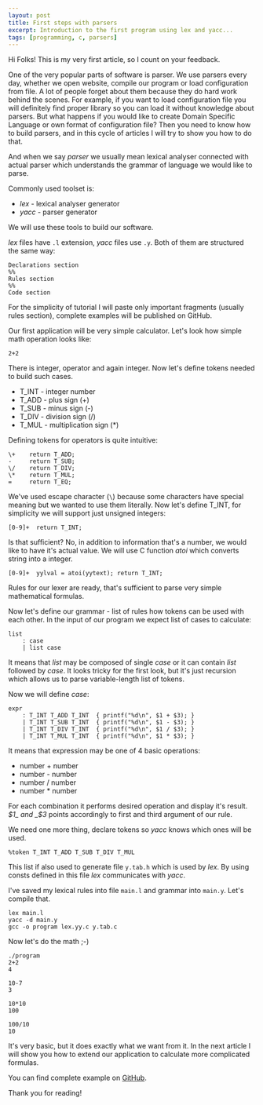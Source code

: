 ```yaml
---
layout: post
title: First steps with parsers
excerpt: Introduction to the first program using lex and yacc...
tags: [programming, c, parsers]
---
```


Hi Folks!
This is my very first article, so I count on your feedback.

One of the very popular parts of software is parser.
We use parsers every day, whether we open website, compile our program or load configuration from file.
A lot of people forget about them because they do hard work behind the scenes.
For example, if you want to load configuration file you will definitely find proper library so you can
load it without knowledge about parsers. But what happens if you would like to create
Domain Specific Language or own format of configuration file? Then you need to know how to build
parsers, and in this cycle of articles I will try to show you how to do that.

And when we say _parser_ we usually mean lexical analyser connected with actual parser which understands
the grammar of language we would like to parse.

Commonly used toolset is:

* _lex_ - lexical analyser generator
* _yacc_ - parser generator

We will use these tools to build our software.

_lex_ files have `.l` extension, _yacc_ files use `.y`.
Both of them are structured the same way:

```
Declarations section
%%
Rules section
%%
Code section
```

For the simplicity of tutorial I will paste only
important fragments (usually rules section), complete examples will be published on GitHub.

Our first application will be very simple calculator.
Let's look how simple math operation looks like:

```
2+2
```

There is integer, operator and again integer.
Now let's define tokens needed to build such cases.

* T_INT - integer number
* T_ADD - plus sign (+)
* T_SUB - minus sign (-)
* T_DIV - division sign (/)
* T_MUL - multiplication sign (*)

Defining tokens for operators is quite intuitive:

```
\+    return T_ADD;
-     return T_SUB;
\/    return T_DIV;
\*    return T_MUL;
=     return T_EQ;
```

We've used escape character (`\`) because some characters have special meaning but we wanted to use
them literally. Now let's define T_INT, for simplicity we will support just unsigned integers:

```
[0-9]+  return T_INT;
```

Is that sufficient? No, in addition to information that's a number, we would like to have it's actual value.
We will use C function _atoi_ which converts string into a integer.

```
[0-9]+  yylval = atoi(yytext); return T_INT;
```

Rules for our lexer are ready, that's sufficient to parse very simple mathematical formulas.

Now let's define our grammar - list of rules how tokens can be used with each other.
In the input of our program we expect list of cases to calculate:

```
list
    : case
    | list case
```

It means that _list_ may be composed of single _case_ or it can contain _list_ followed by _case_.
It looks tricky for the first look, but it's just recursion which allows us to parse
variable-length list of tokens.

Now we will define _case_:

```
expr
    : T_INT T_ADD T_INT  { printf("%d\n", $1 + $3); }
    | T_INT T_SUB T_INT  { printf("%d\n", $1 - $3); }
    | T_INT T_DIV T_INT  { printf("%d\n", $1 / $3); }
    | T_INT T_MUL T_INT  { printf("%d\n", $1 * $3); }
```

It means that expression may be one of 4 basic operations:

* number + number
* number - number
* number / number
* number * number

For each combination it performs desired operation and display it's result.
_$1_ and _$3_ points accordingly to first and third argument of our rule.

We need one more thing, declare tokens so _yacc_ knows which ones will be used.

```
%token T_INT T_ADD T_SUB T_DIV T_MUL
```

This list if also used to generate file `y.tab.h` which is used by _lex_.
By using consts defined in this file _lex_ communicates with _yacc_.

I've saved my lexical rules into file `main.l` and grammar into `main.y`.
Let's compile that.

```
lex main.l
yacc -d main.y
gcc -o program lex.yy.c y.tab.c
```

Now let's do the math ;-)

```
./program
2+2
4

10-7
3

10*10
100

100/10
10
```

It's very basic, but it does exactly what we want from it.
In the next article I will show you how to extend our application to calculate more complicated formulas.

You can find complete example on [GitHub](https://github.com/krzysztof-magosa/blog-examples/tree/master/parsers/calc1).

Thank you for reading!
